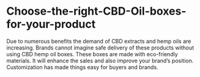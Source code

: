 # Choose-the-right-CBD-Oil-boxes-for-your-product
Due to numerous benefits the demand of CBD extracts and hemp oils are increasing. Brands cannot imagine safe delivery of these products without using CBD hemp oil boxes. These boxes are made with eco-friendly materials. It will enhance the sales and also improve your brand’s position. Customization has made things easy for buyers and brands.
